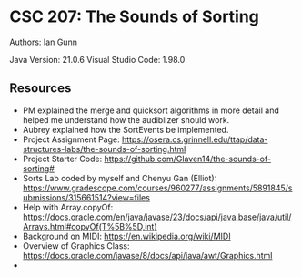 # CSC 207: The Sounds of Sorting

Authors: Ian Gunn

Java Version: 21.0.6
Visual Studio Code: 1.98.0

## Resources
*   PM explained the merge and quicksort algorithms in more detail 
and helped me understand how the audiblizer should work.
*   Aubrey explained how the SortEvents be implemented.  
*   Project Assignment Page:
https://osera.cs.grinnell.edu/ttap/data-structures-labs/the-sounds-of-sorting.html
*   Project Starter Code:
https://github.com/Glaven14/the-sounds-of-sorting#
*   Sorts Lab coded by myself and Chenyu Gan (Elliot):
https://www.gradescope.com/courses/960277/assignments/5891845/submissions/315661514?view=files
*   Help with Array.copyOf:
https://docs.oracle.com/en/java/javase/23/docs/api/java.base/java/util/Arrays.html#copyOf(T%5B%5D,int)
*   Background on MIDI:
https://en.wikipedia.org/wiki/MIDI
*   Overview of Graphics Class:
https://docs.oracle.com/javase/8/docs/api/java/awt/Graphics.html
*   
